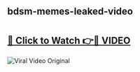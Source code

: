 ## bdsm-memes-leaked-video 

# <h2><a href="http://freeplayer.one?title=bdsm-memes-leaked-video&ref=21J">🔗 Click to Watch 👉🔴 VIDEO</a></h2>

<a href="http://freeplayer.one?title=bdsm-memes-leaked-video&ref=21J" rel="nofollow" data-target="animated-image.originalLink"><img src="https://i.ibb.co.com/xMMVF88/686577567.gif" alt="Viral Video Original" style="max-width: 100%; display: inline-block;" data-target="animated-image.originalImage"></a>

